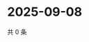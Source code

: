 # 2025-09-08

共 0 条

<!-- BEGIN ZHIHUVIDEO -->
<!-- 最后更新时间 Mon Sep 08 2025 14:18:23 GMT+0800 (China Standard Time) -->

<!-- END ZHIHUVIDEO -->
